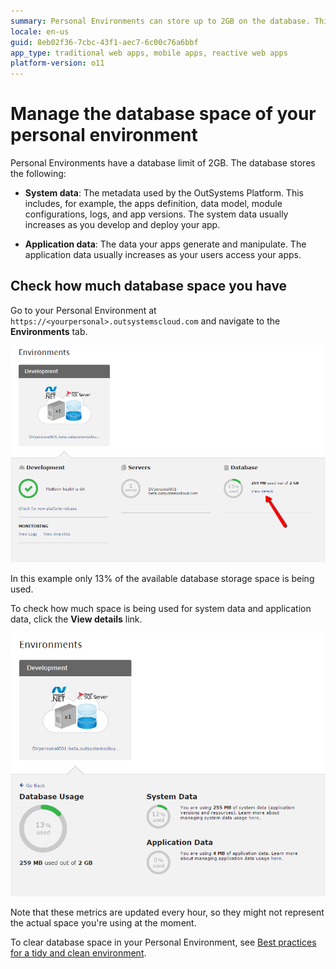 ```yaml
---
summary: Personal Environments can store up to 2GB on the database. This includes system and application data. Learn what you can do to take the most of it.
locale: en-us
guid: 8eb02f36-7cbc-43f1-aec7-6c00c76a6bbf
app_type: traditional web apps, mobile apps, reactive web apps
platform-version: o11
---
```


# Manage the database space of your personal environment

Personal Environments have a database limit of 2GB. The database stores the following: 

* **System data**: The metadata used by the OutSystems Platform. This includes, for example, the apps definition, data model, module configurations, logs, and app versions. The system data usually increases as you develop and deploy your app.

* **Application data**: The data your apps generate and manipulate. The application data usually increases as your users access your apps.

## Check how much database space you have

Go to your Personal Environment at `https://<yourpersonal>.outsystemscloud.com` and navigate to the **Environments** tab.

![Environments page, showing information about Development, Servers and Database.](images/manage-database-space_0.png)

In this example only 13% of the available database storage space is being used.

To check how much space is being used for system data and application data, click the **View details** link.

![Details about Database Usage, with metrics for System Data and Application Data.](images/manage-database-space_1.png)

<div class="info" markdown="1">

Note that these metrics are updated every hour, so they might not represent the actual space you're using at the moment.

</div>

To clear database space in your Personal Environment, see [Best practices for a tidy and clean environment](https://success.outsystems.com/Documentation/Best_Practices/Lifecycle/Best_practices_for_a_tidy_and_clean_environment).
